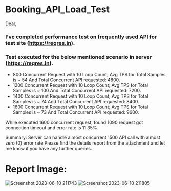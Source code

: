 # Booking_API_Load_Test

Dear,

### I’ve completed performance test on frequently used API for test site (https://reqres.in).
### Test executed for the below mentioned scenario in server (https://reqres.in).


* 800 Concurrent Request with 10 Loop Count; Avg TPS for Total Samples is ~ 54 And Total Concurrent API requested: 4800.
* 1200 Concurrent Request with 10 Loop Count; Avg TPS for Total Samples is ~ 100 And Total Concurrent API requested: 7200.
* 1400 Concurrent Request with 10 Loop Count; Avg TPS for Total Samples is ~ 74 And Total Concurrent API requested: 8400.
* 1600 Concurrent Request with 10 Loop Count; Avg TPS for Total Samples is ~ 73 And Total Concurrent API requested: 9600.

While executed 1600 concurrent request, found 1090 request got connection timeout and error rate is 11.35%.

Summary: Server can handle almost concurrent 1500 API call with almost zero (0) error rate.Please find the details report from the attachment and let me know if you have any further queries.

# Report Image:
![Screenshot 2023-06-10 211743](https://github.com/akash-cloud-star/Booking_API_Load_Test/assets/61002722/8c51b0b4-382a-4957-a4e8-e1de5412ca4d)
![Screenshot 2023-06-10 211805](https://github.com/akash-cloud-star/Booking_API_Load_Test/assets/61002722/86c3e049-073b-4855-9a13-158188540dd2)


